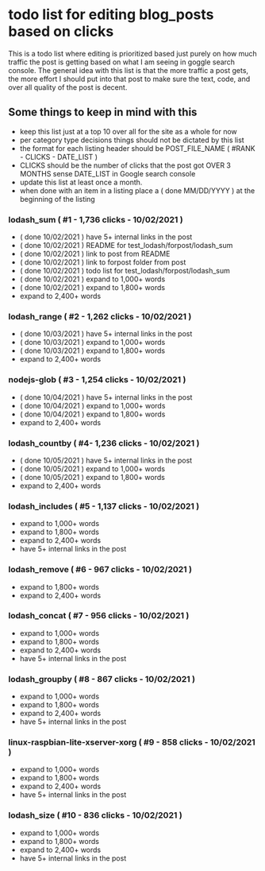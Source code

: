 # todo list for editing blog_posts based on clicks

This is a todo list where editing is prioritized based just purely on how much traffic the post is getting based on what I am seeing in goggle search console. The general idea with this list is that the more traffic a post gets, the more effort I should put into that post to make sure the text, code, and over all quality of the post is decent.

## Some things to keep in mind with this

* keep this list just at a top 10 over all for the site as a whole for now
* per category type decisions things should not be dictated by this list
* the format for each listing header should be POST_FILE_NAME ( #RANK - CLICKS - DATE_LIST )
* CLICKS should be the number of clicks that the post got OVER 3 MONTHS sense DATE_LIST in Google search console
* update this list at least once a month.
* when done with an item in a listing place a ( done MM/DD/YYYY ) at the beginning of the listing

### lodash_sum ( #1 - 1,736 clicks - 10/02/2021 )
* ( done 10/02/2021 ) have 5+ internal links in the post
* ( done 10/02/2021 ) README for test_lodash/forpost/lodash_sum
* ( done 10/02/2021 ) link to post from README
* ( done 10/02/2021 ) link to forpost folder from post
* ( done 10/02/2021 ) todo list for test_lodash/forpost/lodash_sum
* ( done 10/02/2021 ) expand to 1,000+ words
* ( done 10/02/2021 ) expand to 1,800+ words
* expand to 2,400+ words

### lodash_range ( #2 - 1,262 clicks - 10/02/2021 )
* ( done 10/03/2021 ) have 5+ internal links in the post
* ( done 10/03/2021 ) expand to 1,000+ words
* ( done 10/03/2021 ) expand to 1,800+ words
* expand to 2,400+ words

### nodejs-glob ( #3 - 1,254 clicks - 10/02/2021 )
* ( done 10/04/2021 ) have 5+ internal links in the post
* ( done 10/04/2021 ) expand to 1,000+ words
* ( done 10/04/2021 ) expand to 1,800+ words
* expand to 2,400+ words

### lodash_countby ( #4- 1,236 clicks - 10/02/2021 )
* ( done 10/05/2021 ) have 5+ internal links in the post
* ( done 10/05/2021 ) expand to 1,000+ words
* ( done 10/05/2021 ) expand to 1,800+ words
* expand to 2,400+ words

### lodash_includes ( #5 - 1,137 clicks - 10/02/2021 )
* expand to 1,000+ words
* expand to 1,800+ words
* expand to 2,400+ words
* have 5+ internal links in the post

### lodash_remove ( #6 - 967 clicks - 10/02/2021 )
* expand to 1,800+ words
* expand to 2,400+ words

### lodash_concat ( #7 - 956 clicks - 10/02/2021 )
* expand to 1,000+ words
* expand to 1,800+ words
* expand to 2,400+ words
* have 5+ internal links in the post

### lodash_groupby ( #8 - 867 clicks - 10/02/2021 )
* expand to 1,000+ words
* expand to 1,800+ words
* expand to 2,400+ words
* have 5+ internal links in the post

### linux-raspbian-lite-xserver-xorg ( #9 - 858 clicks - 10/02/2021 )
* expand to 1,000+ words
* expand to 1,800+ words
* expand to 2,400+ words
* have 5+ internal links in the post

### lodash_size ( #10 - 836 clicks - 10/02/2021 )
* expand to 1,000+ words
* expand to 1,800+ words
* expand to 2,400+ words
* have 5+ internal links in the post

